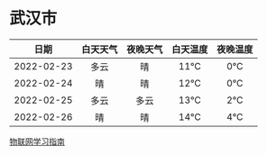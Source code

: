 # 武汉市
|日期|白天天气|夜晚天气|白天温度|夜晚温度|
|:--:|:--:|:--:|:--:|:--:|
|2022-02-23|多云|晴|11℃|0℃|
|2022-02-24|晴|晴|12℃|0℃|
|2022-02-25|多云|多云|13℃|2℃|
|2022-02-26|晴|晴|14℃|4℃|
 
[物联网学习指南](http://doc.lziqi.top/IoT)
